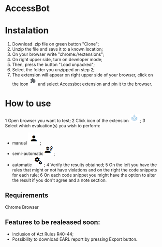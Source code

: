 # AccessBot 

# Instalation
<ol>
  <li> Download .zip file on green button "Clone";</li>
  <li> Unzip the file and save it to a known location;</li>
  <li> On your browser write "chrome://extensions";</li>
  <li> On right upper side, turn on developer mode;</li>
  <li> Then, press the button "Load unpacked";</li>
  <li> Select the folder you unzipped on step 2;</li>
  <li> The extension will appear on right upper side of your browser, click on the icon <img src="https://github.com/qualweb/AccessBot/blob/master/imgs%20README/puzzle%20chrome%20extension.PNG"> and select Accessbot extension and pin it to the browser.</li>
</ol>

# How to use
1 Open browser you want to test;
2 Click icon of the extension <img src="https://github.com/qualweb/AccessBot/blob/master/imgs%20README/icon%20accessbot%20extension.PNG">;
3 Select which evaluation(s) you wish to perform:
- manual <img src="https://github.com/qualweb/AccessBot/blob/master/imgs%20README/manual%20evaluation.PNG">;
- semi-automatic <img src="https://github.com/qualweb/AccessBot/blob/master/imgs%20README/semi-automatic%20evaluation%20icon.PNG">;
- automatic <img src="https://github.com/qualweb/AccessBot/blob/master/imgs%20README/automatic%20evaluation.PNG">;
4 Verify the results obtained;
5 On the left you have the rules that might or not have violations and on the right the code snippets for each rule;
6 On each code snippet you might have the option to alter the result if you don't agree and a note section.


## Requirements
Chrome Browser

## Features to be realeased soon:
- Inclusion of Act Rules R40-44;
- Possibility to download EARL report by pressing Export button.
